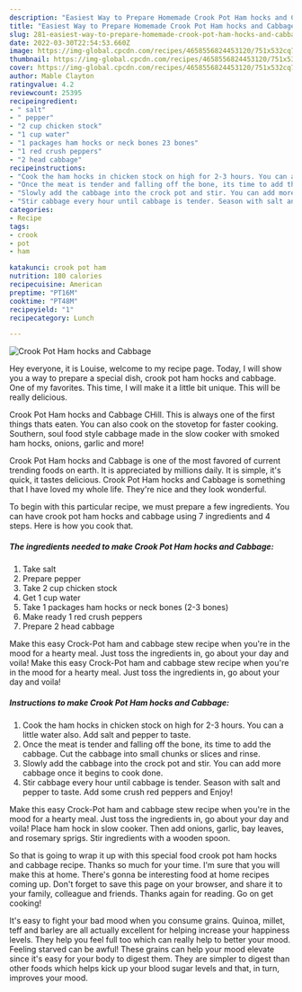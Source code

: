 ```yaml
---
description: "Easiest Way to Prepare Homemade Crook Pot Ham hocks and Cabbage"
title: "Easiest Way to Prepare Homemade Crook Pot Ham hocks and Cabbage"
slug: 281-easiest-way-to-prepare-homemade-crook-pot-ham-hocks-and-cabbage
date: 2022-03-30T22:54:53.660Z
image: https://img-global.cpcdn.com/recipes/4658556824453120/751x532cq70/crook-pot-ham-hocks-and-cabbage-recipe-main-photo.jpg
thumbnail: https://img-global.cpcdn.com/recipes/4658556824453120/751x532cq70/crook-pot-ham-hocks-and-cabbage-recipe-main-photo.jpg
cover: https://img-global.cpcdn.com/recipes/4658556824453120/751x532cq70/crook-pot-ham-hocks-and-cabbage-recipe-main-photo.jpg
author: Mable Clayton
ratingvalue: 4.2
reviewcount: 25395
recipeingredient:
- " salt"
- " pepper"
- "2 cup chicken stock"
- "1 cup water"
- "1 packages ham hocks or neck bones 23 bones"
- "1 red crush peppers"
- "2 head cabbage"
recipeinstructions:
- "Cook the ham hocks in chicken stock on high for 2-3 hours. You can a little water also. Add salt and pepper to taste."
- "Once the meat is tender and falling off the bone, its time to add the cabbage. Cut the cabbage into small chunks or slices and rinse."
- "Slowly add the cabbage into the crock pot and stir. You can add more cabbage once it begins to cook done."
- "Stir cabbage every hour until cabbage is tender. Season with salt and pepper to taste. Add some crush red peppers and Enjoy!"
categories:
- Recipe
tags:
- crook
- pot
- ham

katakunci: crook pot ham 
nutrition: 180 calories
recipecuisine: American
preptime: "PT16M"
cooktime: "PT48M"
recipeyield: "1"
recipecategory: Lunch

---
```



![Crook Pot Ham hocks and Cabbage](https://img-global.cpcdn.com/recipes/4658556824453120/751x532cq70/crook-pot-ham-hocks-and-cabbage-recipe-main-photo.jpg)

Hey everyone, it is Louise, welcome to my recipe page. Today, I will show you a way to prepare a special dish, crook pot ham hocks and cabbage. One of my favorites. This time, I will make it a little bit unique. This will be really delicious.

Crook Pot Ham hocks and Cabbage CHill. This is always one of the first things thats eaten. You can also cook on the stovetop for faster cooking. Southern, soul food style cabbage made in the slow cooker with smoked ham hocks, onions, garlic and more!

Crook Pot Ham hocks and Cabbage is one of the most favored of current trending foods on earth. It is appreciated by millions daily. It is simple, it's quick, it tastes delicious. Crook Pot Ham hocks and Cabbage is something that I have loved my whole life. They're nice and they look wonderful.


To begin with this particular recipe, we must prepare a few ingredients. You can have crook pot ham hocks and cabbage using 7 ingredients and 4 steps. Here is how you cook that.

<!--inarticleads1-->

##### The ingredients needed to make Crook Pot Ham hocks and Cabbage:

1. Take  salt
1. Prepare  pepper
1. Take 2 cup chicken stock
1. Get 1 cup water
1. Take 1 packages ham hocks or neck bones (2-3 bones)
1. Make ready 1 red crush peppers
1. Prepare 2 head cabbage


Make this easy Crock-Pot ham and cabbage stew recipe when you&#39;re in the mood for a hearty meal. Just toss the ingredients in, go about your day and voila! Make this easy Crock-Pot ham and cabbage stew recipe when you&#39;re in the mood for a hearty meal. Just toss the ingredients in, go about your day and voila! 

<!--inarticleads2-->

##### Instructions to make Crook Pot Ham hocks and Cabbage:

1. Cook the ham hocks in chicken stock on high for 2-3 hours. You can a little water also. Add salt and pepper to taste.
1. Once the meat is tender and falling off the bone, its time to add the cabbage. Cut the cabbage into small chunks or slices and rinse.
1. Slowly add the cabbage into the crock pot and stir. You can add more cabbage once it begins to cook done.
1. Stir cabbage every hour until cabbage is tender. Season with salt and pepper to taste. Add some crush red peppers and Enjoy!


Make this easy Crock-Pot ham and cabbage stew recipe when you&#39;re in the mood for a hearty meal. Just toss the ingredients in, go about your day and voila! Place ham hock in slow cooker. Then add onions, garlic, bay leaves, and rosemary sprigs. Stir ingredients with a wooden spoon. 

So that is going to wrap it up with this special food crook pot ham hocks and cabbage recipe. Thanks so much for your time. I'm sure that you will make this at home. There's gonna be interesting food at home recipes coming up. Don't forget to save this page on your browser, and share it to your family, colleague and friends. Thanks again for reading. Go on get cooking!

It's easy to fight your bad mood when you consume grains. Quinoa, millet, teff and barley are all actually excellent for helping increase your happiness levels. They help you feel full too which can really help to better your mood. Feeling starved can be awful! These grains can help your mood elevate since it's easy for your body to digest them. They are simpler to digest than other foods which helps kick up your blood sugar levels and that, in turn, improves your mood.
